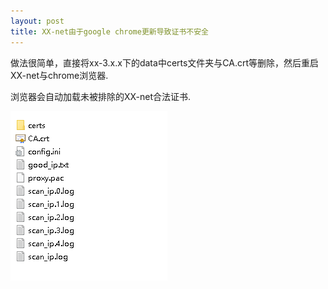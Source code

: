 ```yaml
---
layout: post
title: XX-net由于google chrome更新导致证书不安全
---
```

  做法很简单，直接将xx-3.x.x下的data中certs文件夹与CA.crt等删除，然后重启XX-net与chrome浏览器.
  
  浏览器会自动加载未被排除的XX-net合法证书.
  
![_config.yml](/images/screenshot_xx_net_problem.png)
  
  
